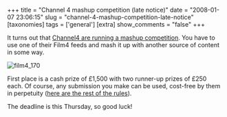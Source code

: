 +++
title = "Channel 4 mashup competition (late notice)"
date = "2008-01-07 23:06:15"
slug = "channel-4-mashup-competition-late-notice"
[taxonomies]
tags = ['general']
[extra]
show_comments = "false"
+++

It turns out that [Channel4 are running a mashup competition](http://www.channel4.com/interact/platform4/contest.html). You have to use one of their Film4 feeds and mash it up with another source of content in some way.

![film4_170](http://philwilson.org/blog/wp-content/uploads/2008/01/film4-170-thumb.jpg)

First place is a cash prize of £1,500 with two runner-up prizes of £250 each. Of course, any submission you make can be used, cost-free by them in perpetuity ([here are the rest of the rules](http://www.channel4.com/interact/platform4/rules.html)).

The deadline is this Thursday, so good luck!
